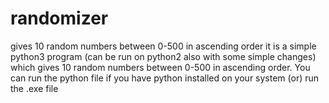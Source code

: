 # randomizer
gives 10 random numbers between 0-500 in ascending order
it is a simple python3 program (can be run on python2 also with some simple changes) which gives 10 random numbers between 0-500 in ascending order. 
You can run the python file if you have python installed on your system
                                       (or)
run the .exe file
